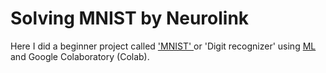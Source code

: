 # Solving MNIST by Neurolink
Here I did a beginner project called <a href="https://en.wikipedia.org/wiki/MNIST_database"> 'MNIST' </a> or 'Digit recognizer' using <a href="https://en.wikipedia.org/wiki/Machine_learning"> ML </a> and Google Colaboratory (Colab).
